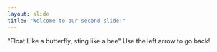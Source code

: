 ```yaml
---
layout: slide
title: "Welcome to our second slide!"
---
```

"Float Like a butterfly, sting like a bee"
Use the left arrow to go back!
